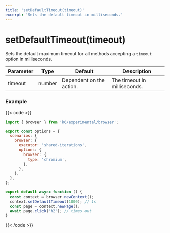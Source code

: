 ```yaml
---
title: 'setDefaultTimeout(timeout)'
excerpt: 'Sets the default timeout in milliseconds.'
---
```


# setDefaultTimeout(timeout)

Sets the default maximum timeout for all methods accepting a `timeout` option in milliseconds.

| Parameter | Type   | Default                  | Description                  |
| --------- | ------ | ------------------------ | ---------------------------- |
| timeout   | number | Dependent on the action. | The timeout in milliseconds. |

### Example

{{< code >}}

```javascript
import { browser } from 'k6/experimental/browser';

export const options = {
  scenarios: {
    browser: {
      executor: 'shared-iterations',
      options: {
        browser: {
          type: 'chromium',
        },
      },
    },
  },
};

export default async function () {
  const context = browser.newContext();
  context.setDefaultTimeout(1000); // 1s
  const page = context.newPage();
  await page.click('h2'); // times out
}
```

{{< /code >}}
